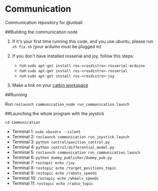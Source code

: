 # Communication
Communication repository for @unball


##Building the communication node

1. If it's your first time running this code, and you use ubuntu, please run `sh fix.sh` (your arduino must be plugged in)

2. If you don't have installed rosserial and joy, follow this steps:
	
	* run `sudo apt-get install ros-<rosdistro>-rosserial-arduino`
	* run `sudo apt-get install ros-<rosdistro>-rosserial`
	* run `sudo apt-get install ros-<rosdistro>-joy`


3. Make a link on your [catkin workspace](http://wiki.ros.org/catkin/Tutorials/create_a_workspace)


##Running

Run `roslaunch communication_node run_communication.launch`


##Launching the whole program with the joystick


`cd Communication`

* Terminal 1: `sudo xboxdrv --silent`
* Terminal 2: `roslaunch communication run_joystick.launch`
* Terminal 3: `python control/position_control.py`
* Terminal 4: `python control/differential_model.py`
* Terminal 5: `roslaunch communication run_communication.launch`
* Terminal 6: `python dummy_publisher/dummy_pub.py` 
* Terminal 7: `rostopic echo /joy`
* Terminal 8: `rostopic echo /target_positions_topic`
* Terminal 9: `rostopic echo /robots_speeds`
* Terminal 10: `rostopic echo /wheels_speeds`
* Terminal 11: `rostopic echo /radio_topic`
